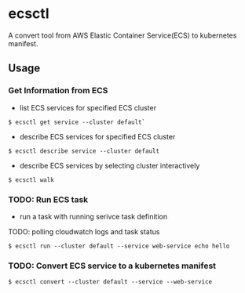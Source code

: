 # ecsctl

A convert tool from AWS Elastic Container Service(ECS) to kubernetes manifest.

## Usage

### Get Information from ECS

* list ECS services for specified ECS cluster

```console
$ ecsctl get service --cluster default`
```

* describe ECS services for specified ECS cluster

```console
$ ecsctl describe service --cluster default
```


* describe ECS services by selecting cluster interactively

```console
$ ecsctl walk
```

### TODO: Run ECS task

* run a task with running serivce task definition

TODO: polling cloudwatch logs and task status

```console
$ ecsctl run --cluster default --service web-service echo hello
```

### TODO: Convert ECS service to a kubernetes manifest

```console
$ ecsctl convert --cluster default --service --web-service
```
